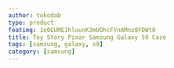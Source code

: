 ```yaml
---
author: tokodab
type: product
featimg: 1e0GUME1hluunK3mUOhcFYnAMnz9FDWt0
title: Toy Story Pixar Samsung Galaxy S9 Case
tags: [samsung, galaxy, s9]
category: [samsung]
---
```

